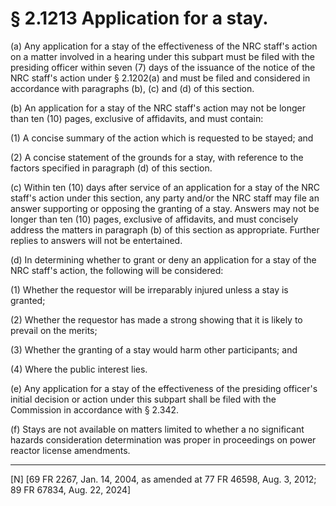 # § 2.1213   Application for a stay.

(a) Any application for a stay of the effectiveness of the NRC staff's action on a matter involved in a hearing under this subpart must be filed with the presiding officer within seven (7) days of the issuance of the notice of the NRC staff's action under § 2.1202(a) and must be filed and considered in accordance with paragraphs (b), (c) and (d) of this section.


(b) An application for a stay of the NRC staff's action may not be longer than ten (10) pages, exclusive of affidavits, and must contain:


(1) A concise summary of the action which is requested to be stayed; and


(2) A concise statement of the grounds for a stay, with reference to the factors specified in paragraph (d) of this section.


(c) Within ten (10) days after service of an application for a stay of the NRC staff's action under this section, any party and/or the NRC staff may file an answer supporting or opposing the granting of a stay. Answers may not be longer than ten (10) pages, exclusive of affidavits, and must concisely address the matters in paragraph (b) of this section as appropriate. Further replies to answers will not be entertained.


(d) In determining whether to grant or deny an application for a stay of the NRC staff's action, the following will be considered:


(1) Whether the requestor will be irreparably injured unless a stay is granted;


(2) Whether the requestor has made a strong showing that it is likely to prevail on the merits;


(3) Whether the granting of a stay would harm other participants; and


(4) Where the public interest lies.


(e) Any application for a stay of the effectiveness of the presiding officer's initial decision or action under this subpart shall be filed with the Commission in accordance with § 2.342.


(f) Stays are not available on matters limited to whether a no significant hazards consideration determination was proper in proceedings on power reactor license amendments.



---

[N] [69 FR 2267, Jan. 14, 2004, as amended at 77 FR 46598, Aug. 3, 2012; 89 FR 67834, Aug. 22, 2024]




